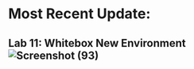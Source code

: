 # Most Recent Update:
Lab 11: Whitebox New Environment
![Screenshot (93)](https://github.com/user-attachments/assets/170cc756-9e42-4839-89c2-3a64a5ca2284)
---------------------------------------------------------
